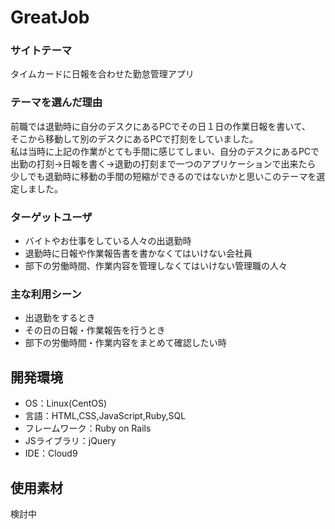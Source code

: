 # GreatJob


### サイトテーマ
タイムカードに日報を合わせた勤怠管理アプリ

### テーマを選んだ理由
前職では退勤時に自分のデスクにあるPCでその日１日の作業日報を書いて、   
そこから移動して別のデスクにあるPCで打刻をしていました。   
私は当時に上記の作業がとても手間に感じてしまい、自分のデスクにあるPCで   
出勤の打刻→日報を書く→退勤の打刻まで一つのアプリケーションで出来たら   
少しでも退勤時に移動の手間の短縮ができるのではないかと思いこのテーマを選定しました。


### ターゲットユーザ
- バイトやお仕事をしている人々の出退勤時
- 退勤時に日報や作業報告書を書かなくてはいけない会社員
- 部下の労働時間、作業内容を管理しなくてはいけない管理職の人々

### 主な利用シーン
- 出退勤をするとき
- その日の日報・作業報告を行うとき
- 部下の労働時間・作業内容をまとめて確認したい時




## 開発環境
- OS：Linux(CentOS)
- 言語：HTML,CSS,JavaScript,Ruby,SQL
- フレームワーク：Ruby on Rails
- JSライブラリ：jQuery
- IDE：Cloud9

## 使用素材
検討中